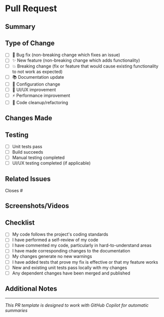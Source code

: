 # Pull Request

## Summary
<!-- Copilot: Summarize the changes in this PR -->


## Type of Change
- [ ] 🐛 Bug fix (non-breaking change which fixes an issue)
- [ ] ✨ New feature (non-breaking change which adds functionality)
- [ ] 💥 Breaking change (fix or feature that would cause existing functionality to not work as expected)
- [ ] 📚 Documentation update
- [ ] 🔧 Configuration change
- [ ] 🎨 UI/UX improvement
- [ ] ⚡ Performance improvement
- [ ] 🧹 Code cleanup/refactoring

## Changes Made
<!-- Copilot: List the key changes made in this PR -->


## Testing
- [ ] Unit tests pass
- [ ] Build succeeds
- [ ] Manual testing completed
- [ ] UI/UX testing completed (if applicable)

## Related Issues
Closes #<!-- issue number -->

## Screenshots/Videos
<!-- If applicable, add screenshots or videos demonstrating the changes -->

## Checklist
- [ ] My code follows the project's coding standards
- [ ] I have performed a self-review of my code
- [ ] I have commented my code, particularly in hard-to-understand areas
- [ ] I have made corresponding changes to the documentation
- [ ] My changes generate no new warnings
- [ ] I have added tests that prove my fix is effective or that my feature works
- [ ] New and existing unit tests pass locally with my changes
- [ ] Any dependent changes have been merged and published

## Additional Notes
<!-- Any additional information, context, or notes for reviewers -->

---
*This PR template is designed to work with GitHub Copilot for automatic summaries* 